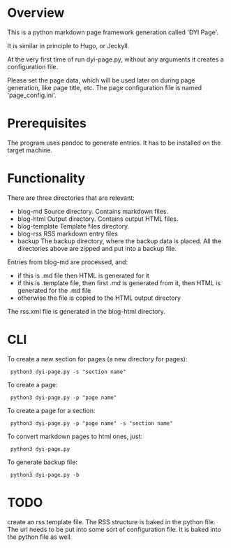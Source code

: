 
# Overview

This is a python markdown page framework generation called 'DYI Page'.

It is similar in principle to Hugo, or Jeckyll.

At the very first time of run dyi-page.py, without any arguments it creates a configuration file.

Please set the page data, which will be used later on during page generation, like page title, etc. The page configuration file is named 'page_config.ini'.

# Prerequisites

The program uses pandoc to generate entries. It has to be installed on the target machine.

# Functionality

There are three directories that are relevant:
- blog-md Source directory. Contains markdown files.
- blog-html Output directory. Contains output HTML files.
- blog-template Template files directory.
- blog-rss RSS markdown entry files
- backup The backup directory, where the backup data is placed. All the directories above are zipped and put into a backup file.

Entries from blog-md are processed, and:
- if this is .md file then HTML is generated for it
- if this is .template file, then first .md is generated from it, then HTML is generated for the .md file
- otherwise the file is copied to the HTML output directory

The rss.xml file is generated in the blog-html directory.

# CLI

To create a new section for pages (a new directory for pages):
```
 python3 dyi-page.py -s "section name"
```

To create a page:
```
 python3 dyi-page.py -p "page name"
```

To create a page for a section:
```
 python3 dyi-page.py -p "page name" -s "section name"
```

To convert markdown pages to html ones, just:
```
 python3 dyi-page.py
```

To generate backup file:
```
 python3 dyi-page.py -b
```

# TODO
create an rss template file.
The RSS structure is baked in the python file.
The url needs to be put into some sort of configuration file.
It is baked into the python file as well.
